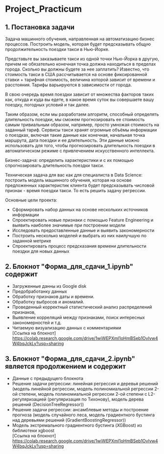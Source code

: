 # Project_Practicum

## 1. Постановка задачи

Задача машинного обучения, направленная на автоматизацию бизнес процессов. Построить модель, которая будет предсказывать общую продолжительность поездки такси в Нью-Йорке.

Представьте вы заказываете такси из одной точки Нью-Йорка в другую, причем не обязательно конечная точка должна находиться в пределах города. Сколько вы должны будете за нее заплатить? Известно, что стоимость такси в США рассчитывается на основе фиксированной ставки + тарифная стоимость, величина которой зависит от времени и расстояния. Тарифы варьируются в зависимости от города.

В свою очередь время поездки зависит от множества факторов таких как, откуда и куда вы едете, в какое время суток вы совершаете вашу поездку, погодных условий и так далее.

Таким образом, если мы разработаем алгоритм, способный определять длительность поездки, мы сможем прогнозировать ее стоимость самым тривиальным образом, например, просто умножая стоимость на заданный тариф. Сервисы такси хранят огромные объёмы информации о поездках, включая такие данные как конечная, начальная точка маршрута, дата поездки и ее длительность. Эти данные можно использовать для того, чтобы прогнозировать длительность поездки в автоматическом режиме с привлечением искусственного интеллекта.

Бизнес-задача: определить характеристики и с их помощью спрогнозировать длительность поездки такси.

Техническая задача для вас как для специалиста в Data Science: построить модель машинного обучения, которая на основе предложенных характеристик клиента будет предсказывать числовой признак - время поездки такси. То есть решить задачу регрессии.

Основные цели проекта:

- Сформировать набор данных на основе нескольких источников информации
- Спроектировать новые признаки с помощью Feature Engineering и выявить наиболее значимые при построении модели
- Исследовать предоставленные данные и выявить закономерности
- Построить несколько моделей и выбрать из них наилучшую по заданной метрике
- Спроектировать процесс предсказания времени длительности поездки для новых данных


## 2. Блокнот "Форма_для_сдачи_1.ipynb" содержит
- Загруженные данны из Google disk
- Предобработанку данных
- Обработку признаков даты и времени. 
- Обработку выбросов и аномалий.
- Проведенный корректный статистический анализ распределений признаков, 
- Выявление корреляций между признаками, поиск интересных закономерностей и т.д.
- Читаемую визуализацию данных с комментариями  
[Ссылка на блокнот] https://colab.research.google.com/drive/1wiWEPXml1oHmBSeb1Ovlvw4W4bqJckLy?usp=sharing

## 3. Блокнот "Форма_для_сдачи_2.ipynb" является продолжением и содержит
- Данные с предыдущего блокнота
- Решение задачи регрессии: линейная регрессия и деревья решений (модель линейной регрессии, модель полиномиальной регрессии 2-ой степени, модель полиномиальной регрессии 2-ой степени с L2-регуляризацией (регуляризация по Тихонову), модель дерева решений (DecisionTreeRegressor))
- Решение задачи регрессии: ансамблевые методы и построение прогноза (модель случайного леса, модель градиентного бустинга над деревьями решений (GradientBoostingRegressor))
- Модель экстремального градиентного бустинга (XGBoost) из библиотеки xgboost  
[Ссылка на блокнот] https://colab.research.google.com/drive/1wiWEPXml1oHmBSeb1Ovlvw4W4bqJckLy?usp=sharing

